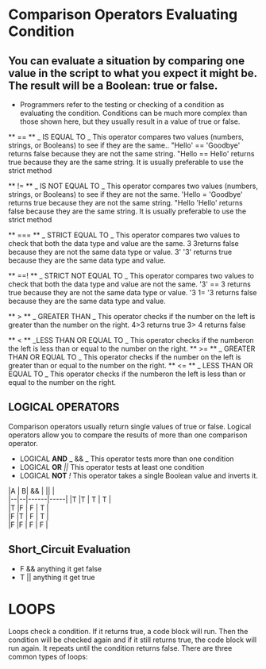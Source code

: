 # Comparison Operators Evaluating Condition

## You can evaluate a situation by comparing one value in the script to what you expect it might be. The result will be a Boolean: true or false.

* Programmers refer to the testing or checking of a condition as evaluating the condition. Conditions can be much more complex than those shown here, but they usually result in a value of true or false.

** == ** _ IS EQUAL TO _
 This operator compares two values (numbers, strings, or Booleans) to see if they are the same.. "Hello' == 'Goodbye' returns false because they are not the same string. "Hello == Hello' returns true because they are the same string. It is usually preferable to use the strict method
 
 ** != ** _ IS NOT EQUAL TO _
  This operator compares two values (numbers, strings, or Booleans) to see if they are not the same. 'Hello = 'Goodbye' returns true because they are not the same string. "Hello 'Hello' returns false because they are the same string. It is usually preferable to use the strict method 
  
  ** === ** _ STRICT EQUAL TO _
  This operator compares two values to check that both the data type and value are the same. 3 3returns false because they are not the same data type or value. 3' '3' returns true because they are the same data type and value.

** ==! ** _ STRICT NOT EQUAL TO _
 This operator compares two values to check that both the data type and value are not the same. '3' == 3 returns true because they are not the same data type or value. '3 1= '3 returns false because they are the same data type and value.

 ** > ** _ GREATER THAN _
 This operator checks if the number on the left is greater than the number on the right. 4>3 returns true 3> 4 returns false

 ** < ** _LESS THAN OR EQUAL TO _
  This operator checks if the numberon the left is less than or equal to the number on the right.
** >= ** _ GREATER THAN OR EQUAL TO _ 
This operator checks if the number on the left is greater than or equal to the number on the right.
** <= ** _ LESS THAN OR EQUAL TO _
 This operator checks if the numberon the left is less than or equal to the number on the right.


## LOGICAL OPERATORS 
Comparison operators usually return single values of true or false. Logical operators allow you to compare the results of more than one comparison operator.
* LOGICAL **AND** _ && _ This operator tests more than one condition
* LOGICAL **OR** _||_ This operator tests at least one condition
* LOGICAL **NOT** _!_  This operator takes a single Boolean value and inverts it.


|A | B| &&   |  || |                                                                      
|--|--|------|-----|
|T |T |  T   |  T  |             
|T |F |  F   |  T  |                        
|F |T |  F   |  T  |                 
|F |F |  F   |  F  |

## Short_Circuit Evaluation
* F && anything it get false
* T || anything it get true


# LOOPS 
Loops check a condition. If it returns true, a code block will run. Then the condition will be checked again and if it still returns true, the code block will run again. It repeats until the condition returns false. There are three common types of loops:




 